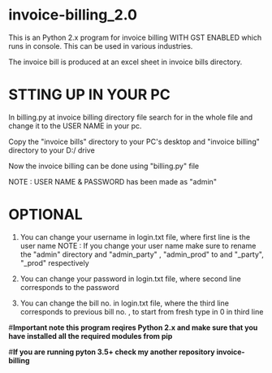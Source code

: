 # invoice-billing_2.0

This is an  Python 2.x program for invoice billing WITH GST ENABLED which runs in console.
This can be used in various industries.

The invoice bill is produced at an excel sheet in invoice bills directory.

# STTING UP IN YOUR PC

In billing.py at invoice billing directory file search for <PC usr name> in the whole file and change it to the USER NAME in your pc.
  
Copy the "invoice bills" directory to your PC's desktop and "invoice billing" directory to your D:/ drive

Now the invoice billing can be done using "billing.py" file

NOTE : 
  USER NAME & PASSWORD has been made as "admin"
  
# **OPTIONAL**

1) You can change your username in login.txt file, where first line is the user name
  NOTE :
    If you change your user name make sure to rename the "admin" directory and "admin_party" , "admin_prod" to <USER NAME> and "<USER NAME>_party", "<USER NAME>_prod" respectively

2) You can change your password in login.txt file, where second line corresponds to the password

3) You can change the bill no. in login.txt file, where the third line corresponds to previous bill no. , to start from fresh type in 0 in third line

#**Important note this program reqires Python 2.x and make sure that you have installed all the required modules from pip**

#**If you are running pyton 3.5+ check my another repository invoice-billing**
